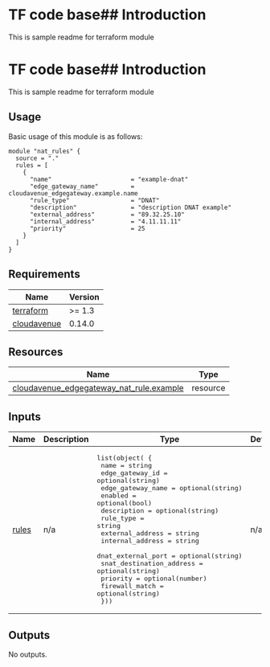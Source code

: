 # TF code base## Introduction
This is sample readme for terraform module

# TF code base## Introduction
This is sample readme for terraform module

## Usage
Basic usage of this module is as follows:
```hcl
module "nat_rules" {
  source = "."
  rules = [
    {
      "name"                      = "example-dnat"
      "edge_gateway_name"         = cloudavenue_edgegateway.example.name
      "rule_type"                 = "DNAT"
      "description"               = "description DNAT example"
      "external_address"          = "89.32.25.10"
      "internal_address"          = "4.11.11.11"
      "priority"                  = 25
    }
  ]
}
```

<!-- BEGIN_AUTOMATED_TF_DOCS_BLOCK -->
## Requirements

| Name | Version |
|------|---------|
| <a name="requirement_terraform"></a> [terraform](#requirement\_terraform) | >= 1.3 |
| <a name="requirement_cloudavenue"></a> [cloudavenue](#requirement\_cloudavenue) | 0.14.0 |

## Resources

| Name | Type |
|------|------|
| [cloudavenue_edgegateway_nat_rule.example](https://registry.terraform.io/providers/orange-cloudavenue/cloudavenue/0.14.0/docs/resources/edgegateway_nat_rule) | resource |
## Inputs

| Name | Description | Type | Default | Required |
|------|-------------|------|---------|:--------:|
| <a name="input_rules"></a> [rules](#input\_rules) | n/a | <pre>list(object( {<br>    name                      = string<br>    edge_gateway_id           = optional(string)<br>    edge_gateway_name         = optional(string)<br>    enabled                   = optional(bool)<br>    description               = optional(string)<br>    rule_type                 = string<br>    external_address          = string<br>    internal_address          = string<br>    dnat_external_port        = optional(string)<br>    snat_destination_address  = optional(string)<br>    priority                  = optional(number)<br>    firewall_match            = optional(string)<br>  }))</pre> | n/a | yes |
## Outputs

No outputs.
<!-- END_AUTOMATED_TF_DOCS_BLOCK -->